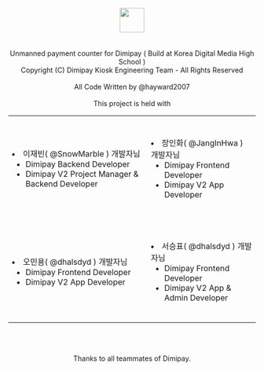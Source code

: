 <br/><br/>
<p align="center">
  <img src="https://user-images.githubusercontent.com/69508345/188128317-10c5ce36-47a9-4787-904e-6c87986db6dd.svg" height="50px"><br/><br/><br/>
Unmanned payment counter for Dimipay ( Build at Korea Digital Media High School )<br/>
Copyright (C) Dimipay Kiosk Engineering Team - All Rights Reserved<br/><br/>
All Code Written by @hayward2007<br/><br/>
This project is held with<br/>
</p>
<table align=center>
    <tr>
        <td>
            <br/><br/>
            <li>이재빈( @SnowMarble ) 개발자님
                <ul>
                    <li>Dimipay Backend Developer</li>
                    <li>Dimipay V2 Project Manager & Backend Developer</li>
                </ul>
            </li>
            <br/>
        </td>
        <td>
            <br/><br/>
            <li>장인화( @JangInHwa ) 개발자님
                <ul>
                    <li>Dimipay Frontend Developer</li>
                    <li>Dimipay V2 App Developer</li>
                </ul>
            </li>
            <br/>
        </td>
    </tr>
    <tr>
        <td>
            <br/><br/>
            <li>오민용( @dhalsdyd ) 개발자님 
                <ul>
                    <li>Dimipay Frontend Developer</li>
                    <li>Dimipay V2 App Developer</li>
                </ul>
            </li>
            <br/>
        </td>
        <td>
            <br/><br/>
            <li>서승표( @dhalsdyd ) 개발자님
                <ul>
                    <li>Dimipay Frontend Developer</li>
                    <li>Dimipay V2 App & Admin Developer</li>
                </ul>
            </li>
            <br/>
        </td>
    </tr>
<table>
<br/>
<br/>
<p align="center">Thanks to all teammates of Dimipay.</p>
